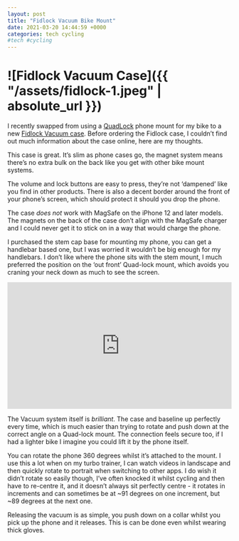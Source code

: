 ```yaml
---
layout: post
title: "Fidlock Vacuum Bike Mount"
date: 2021-03-20 14:44:59 +0000
categories: tech cycling
#tech #cycling
---
```


# ![Fidlock Vacuum Case]({{ "/assets/fidlock-1.jpeg" | absolute_url }})

I recently swapped from using a [QuadLock](https://www.quadlockcase.co.uk/collections/shop-ride/products/iphone-bike-kit-all-devices) phone mount for my bike to a new [Fidlock Vacuum case](https://www.fidlock-bike.com/vacuum/). Before ordering the Fidlock case, I couldn’t find out much information about the case online, here are my thoughts.

This case is great. It’s slim as phone cases go, the magnet system means there’s no extra bulk on the back like you get with other bike mount systems.

The volume and lock buttons are easy to press, they’re not ‘dampened’ like you find in other products. There is also a decent border around the front of your phone’s screen, which should protect it should you drop the phone.

The case _does not_ work with MagSafe on the iPhone 12 and later models. The magnets on the back of the case don’t align with the MagSafe charger and I could never get it to stick on in a way that would charge the phone. 

I purchased the stem cap base for mounting my phone, you can get a handlebar based one, but I was worried it wouldn’t be big enough for my handlebars. I don’t like where the phone sits with the stem mount, I much preferred the position on the ‘out front’ Quad-lock mount, which avoids you craning your neck down as much to see the screen.

<div style="padding: 56.25% 0px 0px; position: relative;"><iframe style="position: absolute; top: 0px; left: 0px; width: 100%; height: 100%;" src="https://gfycat.com/ifr/arcticsaneacornweevil?controls=0&hd=1" frameborder="0" allow="accelerometer; autoplay; encrypted-media; gyroscope; picture-in-picture" allowfullscreen scrolling="auto" ><small>Gfycat embedding powered by <a href="https://embed.tube">embed.tube</a></small></iframe></div>

The Vacuum system itself is _brilliant_. The case and baseline up perfectly every time, which is much easier than trying to rotate and push down at the correct angle on a Quad-lock mount.  The connection feels secure too, if I had a lighter bike I imagine you could lift it by the phone itself. 

You can rotate the phone 360 degrees whilst it’s attached to the mount. I use this a lot when on my turbo trainer, I can watch videos in landscape and then quickly rotate to portrait when switching to other apps. I do wish it didn’t rotate so easily though, I’ve often knocked it whilst cycling and then have to re-centre it, and it doesn’t always sit perfectly centre - it rotates in increments and can sometimes be at ~91 degrees on one increment, but ~89 degrees at the next one. 

Releasing the vacuum is as simple, you push down on a collar whilst you pick up the phone and it releases. This is can be done even whilst wearing thick gloves. 
